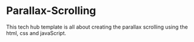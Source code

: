 # Parallax-Scrolling
This tech hub template is all about creating the parallax scrolling using the html, css and javaScript. 
